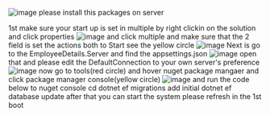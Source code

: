 ![image](https://github.com/user-attachments/assets/a1008f93-f486-4bea-b634-cc44330ed514)
please install this packages on server


1st make sure your start up is set in multiple by right clickin on the solution and click properties
![image](https://github.com/user-attachments/assets/b251f65a-bc87-4e11-b88b-df124639ee02)
and click multiple and make sure that the 2 field is set the actions both to Start see the yellow circle 
![image](https://github.com/user-attachments/assets/69ddf579-8512-4174-afa1-060bc268f9c6)
Next is go to the EmployeeDetails.Server and find the appsettings.json 
![image](https://github.com/user-attachments/assets/836832da-788e-4b4d-8f64-089469e91985)
open that and please edit the DefaultConnection to your own server's preference 
![image](https://github.com/user-attachments/assets/e84fef89-e979-4467-acfe-96fc494d333c)
now go to tools(red circle) and hover nuget package mangaer and click package manager console(yellow circle)
![image](https://github.com/user-attachments/assets/5c8eeb31-e14f-4e4d-a832-10cf9f9bc01b)
and run the code below to nuget console
cd <server folder location>
dotnet ef migrations add initial
dotnet ef database update
after that you can start the system please refresh in the 1st boot
